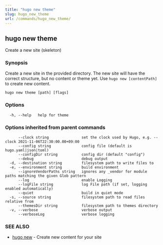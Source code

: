 ```yaml
---
title: "hugo new theme"
slug: hugo_new_theme
url: /commands/hugo_new_theme/
---
```

## hugo new theme

Create a new site (skeleton)

### Synopsis

Create a new site in the provided directory.
The new site will have the correct structure, but no content or theme yet.
Use `hugo new [contentPath]` to create new content.

```
hugo new theme [path] [flags]
```

### Options

```
  -h, --help   help for theme
```

### Options inherited from parent commands

```
      --clock string               set the clock used by Hugo, e.g. --clock 2021-11-06T22:30:00.00+09:00
      --config string              config file (default is hugo.yaml|json|toml)
      --configDir string           config dir (default "config")
      --debug                      debug output
  -d, --destination string         filesystem path to write files to
  -e, --environment string         build environment
      --ignoreVendorPaths string   ignores any _vendor for module paths matching the given Glob pattern
      --log                        enable Logging
      --logFile string             log File path (if set, logging enabled automatically)
      --quiet                      build in quiet mode
  -s, --source string              filesystem path to read files relative from
      --themesDir string           filesystem path to themes directory
  -v, --verbose                    verbose output
      --verboseLog                 verbose logging
```

### SEE ALSO

* [hugo new](/commands/hugo_new/)	 - Create new content for your site

